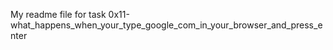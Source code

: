 My readme file for task 0x11-what_happens_when_your_type_google_com_in_your_browser_and_press_enter
